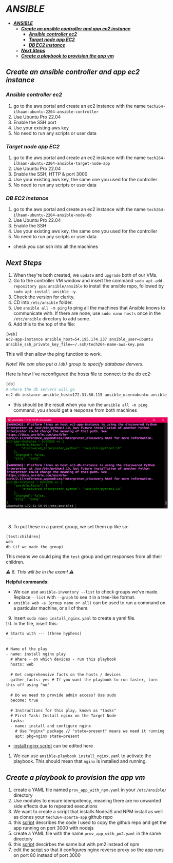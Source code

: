 # ***ANSIBLE***
- [***ANSIBLE***](#ansible)
  - [***Create an ansible controller and app ec2 instance***](#create-an-ansible-controller-and-app-ec2-instance)
    - [***Ansible controller ec2***](#ansible-controller-ec2)
    - [***Target node app EC2***](#target-node-app-ec2)
    - [***DB EC2 instance***](#db-ec2-instance)
  - [***Next Steps***](#next-steps)
  - [***Create a playbook to provision the app vm***](#create-a-playbook-to-provision-the-app-vm)

## ***Create an ansible controller and app ec2 instance***
### ***Ansible controller ec2***
1. go to the aws portal and create an ec2 instance with the name `tech264-ilhaan-ubuntu-2204-ansible-controller`
2. Use Ubuntu Pro 22.04 
3. Enable the SSH port
4. Use your existing aws key
5. No need to run any scripts or user data

### ***Target node app EC2***
1. go to the aws portal and create an ec2 instance with the name `tech264-ilhaan-ubuntu-2204-ansible-target-node-app`
2. Use Ubuntu Pro 22.04 
3. Enable the SSH, HTTP & port 3000
4. Use your existing aws key, the same one you used for the controller
5. No need to run any scripts or user data

### ***DB EC2 instance***
1. go to the aws portal and create an ec2 instance with the name `tech264-ilhaan-ubuntu-2204-ansible-node-db`
2. Use Ubuntu Pro 22.04 
3. Enable the SSH
4. Use your existing aws key, the same one you used for the controller
5. No need to run any scripts or user data

- check you can ssh into all the machines

## ***Next Steps***
 
1. When they're both created, we `update` and `upgrade` both of our VMs.
2. Go to the controller VM window and insert the command `sudo apt-add-repository ppa:ansible/ansible` to install the ansible repo, followed by `sudo apt install ansible -y`.
3. Check the version for clarity.
4. CD into `/etc/ansible` folder.
5. Use `ansible all -m ping` to ping all the machines that Ansible knows to communicate with. If there are none, use `sudo nano hosts` once in the `/etc/ansible` directory to add some.
6. Add this to the top of the file:
 
```
[web]
ec2-app-instance ansible_host=54.195.174.237 ansible_user=ubuntu ansible_ssh_private_key_file=~/.ssh/tech264-name-aws-key.pem
```
This will then allow the ping function to work.
 
*Note! We can also put a `[db]` group to specify database dervers.*
 

 Here is how I've reconfigured the hosts file to connect to the db ec2:
 ```bash
[db]
# where the db servers will go
ec2-db-instance ansible_host=172.31.60.115 ansible_user=ubuntu ansible_ssh_private_key_file=~/.ssh/tech264-ilhaan-aws-key.pem
 ```
- this should be the result when you run the `ansible all -m ping` command, you should get a response from both machines

 ![alt text](image.png)

<br>

8. To put these in a parent group, we set them up like so:
 
```
[test:children]
web
db (if we made the group)
```
 
This means we could ping the `test` group and get responses from all their children.
 
*⚠️ 8. This will be in the exam! ⚠️*
 
**Helpful commands:**
- We can use `ansible-inventory --list` to check groups we've made. Replace `--list` with `--graph` to see it in a tree-like format.
- `ansible web -a (group name or all)` can be used to run a command on a particular machine, or all of them.
 
9. Insert `sudo nano install_nginx.yaml` to create a yaml file.
10. In the file, insert this:
 
```
# Starts with --- (three hyphens)
---
 
# Name of the play
- name: install nginx play
  # Where - on which devices - run this playbook
  hosts: web
 
  # Get comprehensive facts on the hosts / devices
  gather_facts: yes # If you want the playbook to run faster, turn this off using "no"
 
  # Do we need to provide admin access? Use sudo
  become: true
 
  # Instructions for this play, known as "tasks"
  # First Task: Install nginx on the Target Node
  tasks:
  - name: install and configure nginx
    # Use "nginx" package // "state=present" means we need it running
    apt: pkg=nginx state=present
```
   - [install nginx script](./install_nginx.yaml) can be edited here
1.  We can use `ansible-playbook install_nginx.yaml` to activate the playbook. This should mean that `nginx` is installed and running.


## ***Create a playbook to provision the app vm***

1.  create a YAML file named `prov_app_with_npm.yaml` in your `/etc/ansible/` directory
2.  Use modules to ensure idempotency, meaning there are no unwanted side effects due to repeated executions
3.  We want to create a script that installs NodeJS and NPM install as well as clones your `tech264-sparta-app` github repo
4.  this [script](./prov_app_with_npm_start.yaml) describes the code I used to copy the github repo and get the app running on port 3000 with nodejs
5.  create a YAML file with the name `prov_app_with_pm2.yaml` in the same directory
6.  this [script](./prov_app_with_pm2.yaml) descirbes the same but with pm2 instead of npm
7.  edit the [script](./configure_nginx.yaml) so that it configures nginx reverse proxy so the app runs on port 80 instead of port 3000